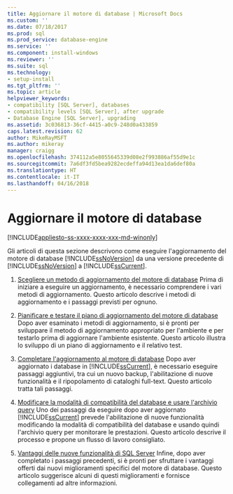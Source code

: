 ```yaml
---
title: Aggiornare il motore di database | Microsoft Docs
ms.custom: ''
ms.date: 07/18/2017
ms.prod: sql
ms.prod_service: database-engine
ms.service: ''
ms.component: install-windows
ms.reviewer: ''
ms.suite: sql
ms.technology:
- setup-install
ms.tgt_pltfrm: ''
ms.topic: article
helpviewer_keywords:
- compatibility [SQL Server], databases
- compatibility levels [SQL Server], after upgrade
- Database Engine [SQL Server], upgrading
ms.assetid: 3c036813-36cf-4415-a0c9-248d0a433859
caps.latest.revision: 62
author: MikeRayMSFT
ms.author: mikeray
manager: craigg
ms.openlocfilehash: 374112a5e8055645339d08e2f993886af55d9e1c
ms.sourcegitcommit: 7a6df3fd5bea9282ecdeffa94d13ea1da6def80a
ms.translationtype: HT
ms.contentlocale: it-IT
ms.lasthandoff: 04/16/2018
---
```

# <a name="upgrade-database-engine"></a>Aggiornare il motore di database

[!INCLUDE[appliesto-ss-xxxx-xxxx-xxx-md-winonly](../../includes/appliesto-ss-xxxx-xxxx-xxx-md-winonly.md)]
  
  Gli articoli di questa sezione descrivono come eseguire l'aggiornamento del motore di database [!INCLUDE[ssNoVersion](../../includes/ssnoversion-md.md)] da una versione precedente di [!INCLUDE[ssNoVersion](../../includes/ssnoversion-md.md)] a [!INCLUDE[ssCurrent](../../includes/sscurrent-md.md)].  
  
1.  [Scegliere un metodo di aggiornamento del motore di database](../../database-engine/install-windows/choose-a-database-engine-upgrade-method.md) Prima di iniziare a eseguire un aggiornamento, è necessario comprendere i vari metodi di aggiornamento. Questo articolo descrive i metodi di aggiornamento e i passaggi previsti per ognuno.  
  
2.  [Pianificare e testare il piano di aggiornamento del motore di database](../../database-engine/install-windows/plan-and-test-the-database-engine-upgrade-plan.md) Dopo aver esaminato i metodi di aggiornamento, si è pronti per sviluppare il metodo di aggiornamento appropriato per l'ambiente e per testarlo prima di aggiornare l'ambiente esistente. Questo articolo illustra lo sviluppo di un piano di aggiornamento e il relativo test.  
  
3.  [Completare l'aggiornamento al motore di database](../../database-engine/install-windows/complete-the-database-engine-upgrade.md) Dopo aver aggiornato i database in [!INCLUDE[ssCurrent](../../includes/sscurrent-md.md)], è necessario eseguire passaggi aggiuntivi, tra cui un nuovo backup, l'abilitazione di nuove funzionalità e il ripopolamento di cataloghi full-text. Questo articolo tratta tali passaggi.  
  
4.  [Modificare la modalità di compatibilità del database e usare l'archivio query](../../database-engine/install-windows/change-the-database-compatibility-mode-and-use-the-query-store.md) Uno dei passaggi da eseguire dopo aver aggiornato [!INCLUDE[ssCurrent](../../includes/sscurrent-md.md)] prevede l'abilitazione di nuove funzionalità modificando la modalità di compatibilità del database e usando quindi l'archivio query per monitorare le prestazioni. Questo articolo descrive il processo e propone un flusso di lavoro consigliato.  
  
5.  [Vantaggi delle nuove funzionalità di SQL Server](http://www.microsoft.com/sql-server/sql-server-2017) Infine, dopo aver completato i passaggi precedenti, si è pronti per sfruttare i vantaggi offerti dai nuovi miglioramenti specifici del motore di database. Questo articolo suggerisce alcuni di questi miglioramenti e fornisce collegamenti ad altre informazioni.  
  
  
